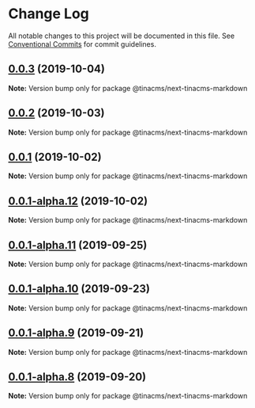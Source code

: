 # Change Log

All notable changes to this project will be documented in this file.
See [Conventional Commits](https://conventionalcommits.org) for commit guidelines.

## [0.0.3](https://github.com/tinacms/tinacms/compare/@tinacms/next-tinacms-markdown@0.0.3-alpha.0...@tinacms/next-tinacms-markdown@0.0.3) (2019-10-04)

**Note:** Version bump only for package @tinacms/next-tinacms-markdown





## [0.0.2](https://github.com/tinacms/tinacms/compare/@tinacms/next-tinacms-markdown@0.0.1...@tinacms/next-tinacms-markdown@0.0.2) (2019-10-03)

**Note:** Version bump only for package @tinacms/next-tinacms-markdown





## [0.0.1](https://github.com/tinacms/tinacms/compare/@tinacms/next-tinacms-markdown@0.0.1-alpha.12...@tinacms/next-tinacms-markdown@0.0.1) (2019-10-02)

**Note:** Version bump only for package @tinacms/next-tinacms-markdown





## [0.0.1-alpha.12](https://github.com/tinacms/tinacms/compare/@tinacms/next-tinacms-markdown@0.0.1-alpha.11...@tinacms/next-tinacms-markdown@0.0.1-alpha.12) (2019-10-02)

**Note:** Version bump only for package @tinacms/next-tinacms-markdown





## [0.0.1-alpha.11](https://github.com/tinacms/tinacms/compare/@tinacms/next-tinacms-markdown@0.0.1-alpha.10...@tinacms/next-tinacms-markdown@0.0.1-alpha.11) (2019-09-25)

**Note:** Version bump only for package @tinacms/next-tinacms-markdown





## [0.0.1-alpha.10](https://github.com/tinacms/tinacms/compare/@tinacms/next-tinacms-markdown@0.0.1-alpha.9...@tinacms/next-tinacms-markdown@0.0.1-alpha.10) (2019-09-23)

**Note:** Version bump only for package @tinacms/next-tinacms-markdown





## [0.0.1-alpha.9](https://github.com/tinacms/tinacms/compare/@tinacms/next-tinacms-markdown@0.0.1-alpha.7...@tinacms/next-tinacms-markdown@0.0.1-alpha.9) (2019-09-21)

**Note:** Version bump only for package @tinacms/next-tinacms-markdown





## [0.0.1-alpha.8](https://github.com/tinacms/tinacms/compare/@tinacms/next-tinacms-markdown@0.0.1-alpha.7...@tinacms/next-tinacms-markdown@0.0.1-alpha.8) (2019-09-20)

**Note:** Version bump only for package @tinacms/next-tinacms-markdown
